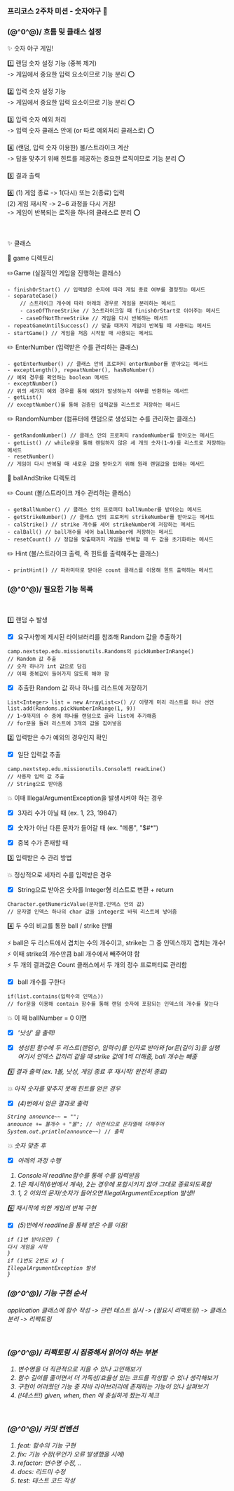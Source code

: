 ### 프리코스 2주차 미션 - 숫자야구 🤹‍

### \(@^0^@)/ 흐름 및 클래스 설정

:sparkles: 숫자 야구 게임!
<br>

1️⃣ 랜덤 숫자 설정 기능 (중복 제거)
<br>
-> 게임에서 중요한 입력 요소이므로 기능 분리 :o:
<br>

2️⃣ 입력 숫자 설정 기능
<br>
-> 게임에서 중요한 입력 요소이므로 기능 분리 :o:
<br>

3️⃣ 입력 숫자 예외 처리
<br>
-> 입력 숫자 클래스 안에 (or 따로 예외처리 클래스로) :o:
<br>

4️⃣ (랜덤, 입력 숫자 이용한) 볼/스트라이크 계산
<br>
-> 답을 맞추기 위해 힌트를 제공하는 중요한 로직이므로 기능 분리 :o:
<br>

5️⃣ 결과 출력
<br>

6️⃣ (1) 게임 종료 -> 1(다시) 또는 2(종료) 입력
   <br> (2) 게임 재시작 -> 2~6 과정을 다시 거침!
<br>
-> 게임이 반복되는 로직을 하나의 클래스로 분리 :o:

<br>

:sparkles: 클래스

📝 game 디렉토리
<br>

✏️Game (실질적인 게임을 진행하는 클래스)
<br>
```(java)
- finishOrStart() // 입력받은 숫자에 따라 게임 종료 여부를 결정짓는 메서드
- separateCase() 
    // 스트라이크 개수에 따라 아래의 경우로 게임을 분리하는 메서드
    - caseOfThreeStrike // 3스트라이크일 때 finishOrStart로 이어주는 메서드
    - caseOfNotThreeStrike // 게임을 다시 반복하는 메서드
- repeatGameUntilSuccess() // 맞출 때까지 게임이 반복될 때 사용되는 메서드
- startGame() // 게임을 처음 시작할 때 사용되는 메서드
``` 

✏️ EnterNumber (입력받은 수를 관리하는 클래스)
```(java)
- getEnterNumber() // 클래스 안의 프로퍼티 enterNumber를 받아오는 메서드
- exceptLength(), repeatNumber(), hasNoNumber()
// 예외 경우를 확인하는 boolean 메서드
- exceptNumber()
// 위의 세가지 예외 경우를 통해 예외가 발생하는지 여부를 반환하는 메서드
- getList()
// exceptNumber()를 통해 검증된 입력값을 리스트로 저장하는 메서드
``` 

✏️ RandomNumber (컴퓨터에 랜덤으로 생성되는 수를 관리하는 클래스)
<br>
```(java)
- getRandomNumber() // 클래스 안의 프로퍼티 randomNumber를 받아오는 메서드
- getList() // while문을 통해 랜덤하지 않은 세 개의 숫자(1~9)를 리스트로 저장하는 메서드
- resetNumber()
// 게임이 다시 반복될 때 새로운 값을 받아오기 위해 원래 랜덤값을 없애는 메서드
``` 

📝 ballAndStrike 디렉토리
<br>

✏️ Count (볼/스트라이크 개수 관리하는 클래스)
<br>
```(java)
- getBallNumber() // 클래스 안의 프로퍼티 ballNumber를 받아오는 메서드
- getStrikeNumber() // 클래스 안의 프로퍼티 strikeNumber를 받아오는 메서드
- calStrike() // strike 개수를 세어 strikeNumber에 저장하는 메서드
- calBall() // ball개수를 세어 ballNumber에 저장하는 메서드
- resetCount() // 정답을 맞출때까지 게임을 반복할 때 두 값을 초기화하는 메서드
``` 

✏️ Hint (볼/스트라이크 출력, 즉 힌트를 출력해주는 클래스)
<br>
```(java)
- printHint() // 파라미터로 받아온 count 클래스를 이용해 힌트 출력하는 메서드
``` 

### \(@^0^@)/ 필요한 기능 목록

<br>

1️⃣ 랜덤 수 발생
<br>
- [x] 요구사항에 제시된 라이브러리를 참조해 Random 값을 추출하기
```(java)
camp.nextstep.edu.missionutils.Randoms의 pickNumberInRange() 
// Random 값 추출
// 숫자 하나가 int 값으로 담김
// 이때 중복값이 들어가지 않도록 해야 함
```

- [x] 추출한 Random 값 하나 하나를 리스트에 저장하기
```(java)
List<Integer> list = new ArrayList<>() // 이렇게 미리 리스트를 하나 선언
list.add(Randoms.pickNumberInRange(1, 9))
// 1~9까지의 수 중에 하나를 랜덤으로 골라 list에 추가해줌
// for문을 돌려 리스트에 3개의 값을 집어넣음
```

2️⃣ 입력받은 수가 예외의 경우인지 확인
- [x] 일단 입력값 추출
```(java)
camp.nextstep.edu.missionutils.Console의 readLine()
// 사용자 입력 값 추출
// String으로 받아옴
```
:collision: 이때 IllegalArgumentException을 발생시켜야 하는 경우
- [x] 3자리 수가 아닐 때
  (ex. 1, 23, 19847)
- [x] 숫자가 아닌 다른 문자가 들어갈 때
  (ex. "메롱", "$#*")
- [x] 중복 수가 존재할 때
  
  
3️⃣ 입력받은 수 관리 방법
<br>

:collision: 정상적으로 세자리 수를 입력받은 경우
- [x] String으로 받아온 숫자를 Integer형 리스트로 변환 + return
```(java)
Character.getNumericValue(문자열.인덱스 안의 값) 
// 문자열 인덱스 하나의 char 값을 integer로 바꿔 리스트에 넣어줌  
```

4️⃣ 두 수의 비교를 통한 ball / strike 판별
<br>

:zap: ball은 두 리스트에서 겹치는 수의 개수이고, strike는 그 중 인덱스까지 겹치는 개수!
<br>
:zap: 이때 strike의 개수만큼 ball 개수에서 빼주어야 함
<br>
:zap: 두 개의 결과값은 Count 클래스에서 두 개의 정수 프로퍼티로 관리함
<br>
- [x] ball 개수를 구한다
```(java)
if(list.contains(입력수의 인덱스))
// for문을 이용해 contain 함수를 통해 랜덤 숫자에 포함되는 인덱스의 개수를 찾는다   
```
:collision: 이 때 ballNumber = 0 이면
- [x] <em>'낫싱'<em> 을 출력!

- [x] 생성된 함수에 두 리스트(랜덤수, 입력수)를 인자로 받아와 for문(길이 3)을 실행
<br> 여기서 인덱스 값끼리 같을 때 strike 값에 1씩 더해줌, ball 개수는 빼줌

5️⃣ 결과 출력 (ex. 1볼, 낫싱, 게임 종료 후 재시작/ 완전히 종료)
<br>

:collision: 아직 숫자를 맞추지 못해 힌트를 얻은 경우

- [x] (4)번에서 얻은 결과로 출력
```(java)
String announce~~ = "";
announce += 볼개수 + "볼"; // 이런식으로 문자열에 더해주어
System.out.println(announce~~) // 출력
```

:collision: 숫자 맞춘 후
<br>
- [x] 아래의 과정 수행
1. Console의 readline함수를 통해 수를 입력받음
2. 1은 재시작(6번에서 계속), 2는 경우에 포함시키지 않아 그대로 종료되도록함
3. 1, 2 이외의 문자/숫자가 들어오면 IllegalArgumentException 발생!!

6️⃣ 재시작에 의한 게임의 반복 구현
<br>
- [x] (5)번에서 readline을 통해 받은 수를 이용!
```(java)
if (1번 받아오면) {
다시 게임을 시작
} 
if (1번도 2번도 x) {
IllegalArgumentException 발생
}
```

### \(@^0^@)/ 기능 구현 순서
application 클래스에 함수 작성 -> 관련 테스트 실시 -> (필요시 리팩토링) -> 클래스 분리 -> 리팩토링

<br>

### \(@^0^@)/ 리팩토링 시 집중해서 읽어야 하는 부분
1. 변수명을 더 직관적으로 지을 수 있나 고민해보기
2. 함수 길이를 줄이면서 더 가독성/효율성 있는 코드를 작성할 수 있나 생각해보기
3. 구현이 어려웠던 기능 중 자바 라이브러리에 존재하는 기능이 있나 살펴보기
4. (!테스트!) given, when, then 에 충실하게 짰는지 체크

<br>

### \(@^0^@)/ 커밋 컨벤션
1. feat: 함수의 기능 구현
2. fix: 기능 수정(무언가 오류 발생했을 시에)
3. refactor: 변수명 수정, ..
4. docs: 리드미 수정
5. test: 테스트 코드 작성